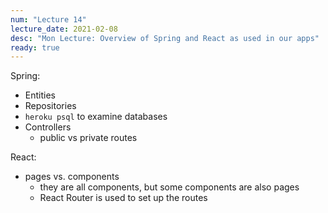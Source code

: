 ```yaml
---
num: "Lecture 14"
lecture_date: 2021-02-08
desc: "Mon Lecture: Overview of Spring and React as used in our apps"
ready: true
---
```


Spring:

* Entities
* Repositories
* `heroku psql` to examine databases
* Controllers
  * public vs private routes

React:

* pages vs. components
  - they are all components, but some components are also pages
  - React Router is used to set up the routes

